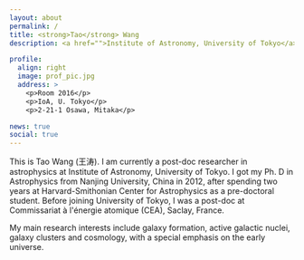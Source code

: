 ```yaml
---
layout: about
permalink: /
title: <strong>Tao</strong> Wang
description: <a href="">Institute of Astronomy, University of Tokyo</a>. #Address. Contacts. Moto. Etc.

profile:
  align: right
  image: prof_pic.jpg
  address: >
    <p>Room 2016</p>
    <p>IoA, U. Tokyo</p>
    <p>2-21-1 Osawa, Mitaka</p>

news: true
social: true
---
```


This is Tao Wang (王涛). I am currently a post-doc researcher in astrophysics at Institute of Astronomy, University of Tokyo. I got my Ph. D in Astrophysics from Nanjing University, China in 2012, after spending two years at Harvard-Smithonian Center for Astrophysics as a pre-doctoral student. Before joining University of Tokyo, I was a post-doc at Commissariat à l'énergie atomique (CEA), Saclay, France.

My main research interests include galaxy formation, active galactic nuclei, galaxy clusters and cosmology, with a special emphasis on the early universe.


